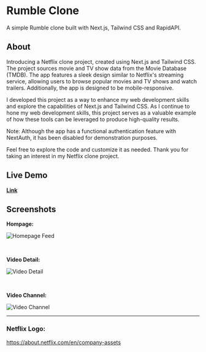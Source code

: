 # Rumble Clone

A simple Rumble clone built with Next.js, Tailwind CSS and RapidAPI.

## About

Introducing a Netflix clone project, created using Next.js and Tailwind CSS. The project sources movie and TV show data from the Movie Database (TMDB). The app features a sleek design similar to Netflix's streaming service, allowing users to browse popular movies and TV shows and watch trailers. Additionally, the app is designed to be mobile-responsive.

I developed this project as a way to enhance my web development skills and explore the capabilities of Next.js and Tailwind CSS. As I continue to hone my web development skills, this project serves as a valuable example of how these tools can be leveraged to produce high-quality results.

Note: Although the app has a functional authentication feature with NextAuth, it has been disabled for demonstration purposes.

Feel free to explore the code and customize it as needed. Thank you for taking an interest in my Netflix clone project.

## Live Demo

**[Link](https://streamingwebsite.miladmiyakheel.com)**

## Screenshots

**Hompage:**

![Homepage Feed](/public/images/screenshot1.png "Homepage Feed")

<br/>

**Video Detail:**

![Video Detail](/public/images/screenshot2.png "Video Detail")

<br/>

**Video Channel:**

![Video Channel](/public/images/screenshot3.png "Video Channel")

---

### Netflix Logo:

https://about.netflix.com/en/company-assets
